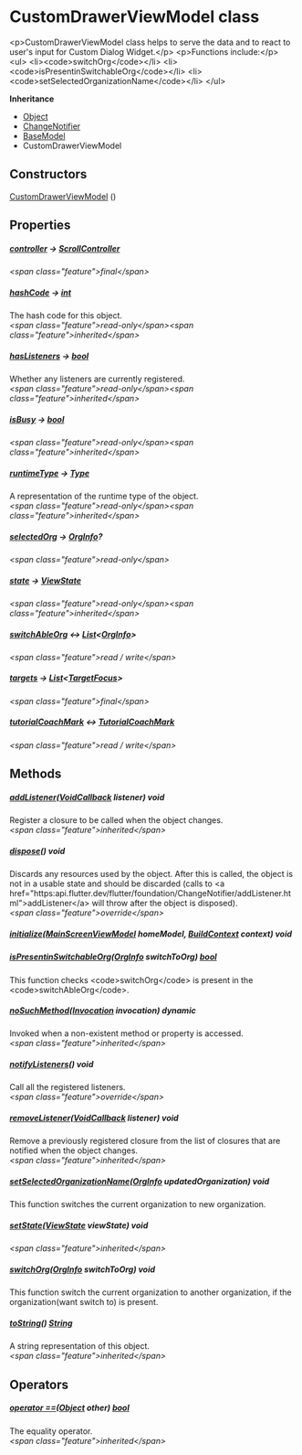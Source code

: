 


# CustomDrawerViewModel class









\<p\>CustomDrawerViewModel class helps to serve the data and
to react to user's input for Custom Dialog Widget.\</p\>
\<p\>Functions include:\</p\>
\<ul\>
\<li\>\<code\>switchOrg\</code\>\</li\>
\<li\>\<code\>isPresentinSwitchableOrg\</code\>\</li\>
\<li\>\<code\>setSelectedOrganizationName\</code\>\</li\>
\</ul\>



**Inheritance**

- [Object](https:api.flutter.dev/flutter/dart-core/Object-class.html)
- [ChangeNotifier](https:api.flutter.dev/flutter/foundation/ChangeNotifier-class.html)
- [BaseModel](../view_model_base_view_model/BaseModel-class.md)
- CustomDrawerViewModel








## Constructors

[CustomDrawerViewModel](../view_model_widgets_view_models_custom_drawer_view_model/CustomDrawerViewModel/CustomDrawerViewModel.md) ()

   


## Properties

##### [controller](../view_model_widgets_view_models_custom_drawer_view_model/CustomDrawerViewModel/controller.md) &#8594; [ScrollController](https:api.flutter.dev/flutter/widgets/ScrollController-class.html)



  
_\<span class="feature"\>final\</span\>_



##### [hashCode](https:api.flutter.dev/flutter/dart-core/Object/hashCode.html) &#8594; [int](https:api.flutter.dev/flutter/dart-core/int-class.html)



The hash code for this object.  
_\<span class="feature"\>read-only\</span\>\<span class="feature"\>inherited\</span\>_



##### [hasListeners](https:api.flutter.dev/flutter/foundation/ChangeNotifier/hasListeners.html) &#8594; [bool](https:api.flutter.dev/flutter/dart-core/bool-class.html)



Whether any listeners are currently registered.  
_\<span class="feature"\>read-only\</span\>\<span class="feature"\>inherited\</span\>_



##### [isBusy](../view_model_base_view_model/BaseModel/isBusy.md) &#8594; [bool](https:api.flutter.dev/flutter/dart-core/bool-class.html)



  
_\<span class="feature"\>read-only\</span\>\<span class="feature"\>inherited\</span\>_



##### [runtimeType](https:api.flutter.dev/flutter/dart-core/Object/runtimeType.html) &#8594; [Type](https:api.flutter.dev/flutter/dart-core/Type-class.html)



A representation of the runtime type of the object.  
_\<span class="feature"\>read-only\</span\>\<span class="feature"\>inherited\</span\>_



##### [selectedOrg](../view_model_widgets_view_models_custom_drawer_view_model/CustomDrawerViewModel/selectedOrg.md) &#8594; [OrgInfo](../models_organization_org_info/OrgInfo-class.md)?



  
_\<span class="feature"\>read-only\</span\>_



##### [state](../view_model_base_view_model/BaseModel/state.md) &#8594; [ViewState](../enums_enums/ViewState.md)



  
_\<span class="feature"\>read-only\</span\>\<span class="feature"\>inherited\</span\>_



##### [switchAbleOrg](../view_model_widgets_view_models_custom_drawer_view_model/CustomDrawerViewModel/switchAbleOrg.md) &#8596; [List](https:api.flutter.dev/flutter/dart-core/List-class.html)&lt;[OrgInfo](../models_organization_org_info/OrgInfo-class.md)\>



  
_\<span class="feature"\>read / write\</span\>_



##### [targets](../view_model_widgets_view_models_custom_drawer_view_model/CustomDrawerViewModel/targets.md) &#8594; [List](https:api.flutter.dev/flutter/dart-core/List-class.html)&lt;[TargetFocus](https:pub.dev/documentation/tutorial_coach_mark/1.2.9/tutorial_coach_mark/TargetFocus-class.html)\>



  
_\<span class="feature"\>final\</span\>_



##### [tutorialCoachMark](../view_model_widgets_view_models_custom_drawer_view_model/CustomDrawerViewModel/tutorialCoachMark.md) &#8596; [TutorialCoachMark](https:pub.dev/documentation/tutorial_coach_mark/1.2.9/tutorial_coach_mark/TutorialCoachMark-class.html)



  
_\<span class="feature"\>read / write\</span\>_





## Methods

##### [addListener](https:api.flutter.dev/flutter/foundation/ChangeNotifier/addListener.html)([VoidCallback](https:api.flutter.dev/flutter/dart-ui/VoidCallback.html) listener) void



Register a closure to be called when the object changes.  
_\<span class="feature"\>inherited\</span\>_



##### [dispose](../view_model_widgets_view_models_custom_drawer_view_model/CustomDrawerViewModel/dispose.md)() void



Discards any resources used by the object. After this is called, the
object is not in a usable state and should be discarded (calls to
\<a href="https:api.flutter.dev/flutter/foundation/ChangeNotifier/addListener.html"\>addListener\</a\> will throw after the object is disposed).  
_\<span class="feature"\>override\</span\>_



##### [initialize](../view_model_widgets_view_models_custom_drawer_view_model/CustomDrawerViewModel/initialize.md)([MainScreenViewModel](../view_model_main_screen_view_model/MainScreenViewModel-class.md) homeModel, [BuildContext](https:api.flutter.dev/flutter/widgets/BuildContext-class.html) context) void



  




##### [isPresentinSwitchableOrg](../view_model_widgets_view_models_custom_drawer_view_model/CustomDrawerViewModel/isPresentinSwitchableOrg.md)([OrgInfo](../models_organization_org_info/OrgInfo-class.md) switchToOrg) [bool](https:api.flutter.dev/flutter/dart-core/bool-class.html)



This function checks \<code\>switchOrg\</code\> is present in the \<code\>switchAbleOrg\</code\>.  




##### [noSuchMethod](https:api.flutter.dev/flutter/dart-core/Object/noSuchMethod.html)([Invocation](https:api.flutter.dev/flutter/dart-core/Invocation-class.html) invocation) dynamic



Invoked when a non-existent method or property is accessed.  
_\<span class="feature"\>inherited\</span\>_



##### [notifyListeners](../view_model_widgets_view_models_custom_drawer_view_model/CustomDrawerViewModel/notifyListeners.md)() void



Call all the registered listeners.  
_\<span class="feature"\>override\</span\>_



##### [removeListener](https:api.flutter.dev/flutter/foundation/ChangeNotifier/removeListener.html)([VoidCallback](https:api.flutter.dev/flutter/dart-ui/VoidCallback.html) listener) void



Remove a previously registered closure from the list of closures that are
notified when the object changes.  
_\<span class="feature"\>inherited\</span\>_



##### [setSelectedOrganizationName](../view_model_widgets_view_models_custom_drawer_view_model/CustomDrawerViewModel/setSelectedOrganizationName.md)([OrgInfo](../models_organization_org_info/OrgInfo-class.md) updatedOrganization) void



This function switches the current organization to new organization.  




##### [setState](../view_model_base_view_model/BaseModel/setState.md)([ViewState](../enums_enums/ViewState.md) viewState) void



  
_\<span class="feature"\>inherited\</span\>_



##### [switchOrg](../view_model_widgets_view_models_custom_drawer_view_model/CustomDrawerViewModel/switchOrg.md)([OrgInfo](../models_organization_org_info/OrgInfo-class.md) switchToOrg) void



This function switch the current organization to another organization,
if the organization(want switch to) is present.  




##### [toString](https:api.flutter.dev/flutter/dart-core/Object/toString.html)() [String](https:api.flutter.dev/flutter/dart-core/String-class.html)



A string representation of this object.  
_\<span class="feature"\>inherited\</span\>_





## Operators

##### [operator ==](https:api.flutter.dev/flutter/dart-core/Object/operator_equals.html)([Object](https:api.flutter.dev/flutter/dart-core/Object-class.html) other) [bool](https:api.flutter.dev/flutter/dart-core/bool-class.html)



The equality operator.  
_\<span class="feature"\>inherited\</span\>_















